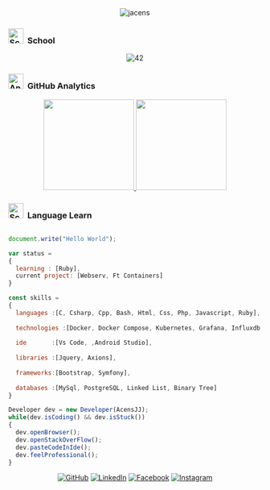 <div align="center">
  <img alt="jacens" src="https://user-images.githubusercontent.com/45235527/106356790-7c371080-6302-11eb-8274-31ed5ffe91bf.gif"/>
</div>

### <img height="30em" src="https://img.icons8.com/emoji/344/school-emoji.png" alt="School"/> &nbsp;School

<div align="center">
  <img alt="42" src="https://user-images.githubusercontent.com/45235527/106354618-6ec65a00-62f3-11eb-8688-ba9e0f4e77de.jpg"/>
</div>

### <img height="30em" src="https://img.icons8.com/fluent/344/download-pie-chart-report.png" alt="Analytics"/> &nbsp;GitHub Analytics

<p align="center">
<a href="https://github.com/AcensJJ">
  <img height="180em" src="https://github-readme-stats-eight-theta.vercel.app/api?username=AcensJJ&show_icons=true&theme=algolia&include_all_commits=true&count_private=true"/>
  <img height="180em" src="https://github-readme-stats-eight-theta.vercel.app/api/top-langs/?username=AcensJJ&layout=compact&langs_count=8&theme=algolia"/>
</a>
</p>

### <img height="30em" src="https://img.icons8.com/color/344/console.png" alt="School"/> &nbsp;Language Learn

```js

document.write("Hello World");

var status = 
{ 
  learning : [Ruby],
  current project: [Webserv, Ft Containers]
}

const skills = 
{
  languages :[C, Csharp, Cpp, Bash, Html, Css, Php, Javascript, Ruby],
  
  technologies :[Docker, Docker Compose, Kubernetes, Grafana, Influxdb, Telegraf, Wordpress, PhpMyAdmin, Wamp],
  
  ide       :[Vs Code, ,Android Studio],
  
  libraries :[Jquery, Axions],
  
  frameworks:[Bootstrap, Symfony],
  
  databases :[MySql, PostgreSQL, Linked List, Binary Tree]
}

Developer dev = new Developer(AcensJJ);
while(dev.isCoding() && dev.isStuck())  
{
  dev.openBrowser();
  dev.openStackOverFlow();
  dev.pasteCodeInIde();
  dev.feelProfessional();
}
```

<p align="center">
	<a href="https://github.com/AcensJJ"><img src="https://img.icons8.com/bubbles/50/000000/github.png" alt="GitHub"/></a>
	<a href="https://www.linkedin.com/in/"><img src="https://img.icons8.com/bubbles/50/000000/linkedin.png" alt="LinkedIn"/></a>
	<a href="https://www.facebook.com/Air.Acens/"><img src="https://img.icons8.com/bubbles/50/000000/facebook-new.png" alt="Facebook"/></a>
	<a href="https://www.instagram.com/jj_acens/"><img src="https://img.icons8.com/bubbles/50/000000/instagram.png" alt="Instagram"/></a>
</p>
